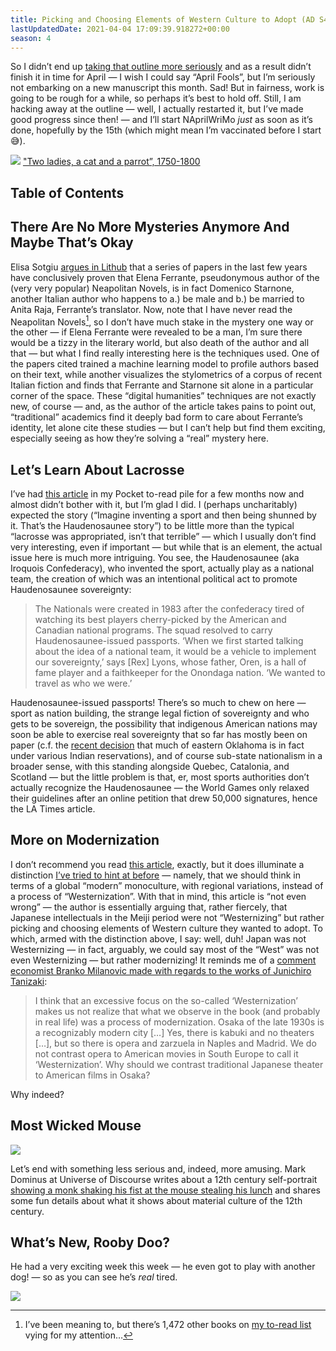 ```yaml
---
title: Picking and Choosing Elements of Western Culture to Adopt (AD S4E4)
lastUpdatedDate: 2021-04-04 17:09:39.918272+00:00
season: 4
---
```


So I didn’t end up [taking that outline more seriously](https://buttondown.email/rwblickhan/archive/i-should-probably-take-that-outline-more/) and as a result didn’t finish it in time for April — I wish I could say “April Fools”, but I’m seriously not embarking on a new manuscript this month. Sad! But in fairness, work is going to be rough for a while, so perhaps it’s best to hold off. Still, I am hacking away at the outline — well, I actually restarted it, but I’ve made good progress since then! — and I’ll start NAprilWriMo *just* as soon as it’s done, hopefully by the 15th (which might mean I’m vaccinated before I start 😅).

![](https://buttondown-attachments.s3.us-west-2.amazonaws.com/images/d77a6a62-4c9c-4db6-8f61-898a0be5c082.jpg)
["Two ladies, a cat and a parrot”, 1750-1800](https://www.britishmuseum.org/collection/object/A_1999-1202-0-4-19)

## Table of Contents

## There Are No More Mysteries Anymore And Maybe That’s Okay

Elisa Sotgiu [argues in Lithub](https://lithub.com/have-italian-scholars-figured-out-the-identity-of-elena-ferrante/?utm_source=Sailthru&utm_medium=email&utm_campaign=Lit%20Hub%20Daily:%20March%2031%2C%202021&utm_term=lithub_master_list) that a series of papers in the last few years have conclusively proven that Elena Ferrante, pseudonymous author of the (very very popular) Neapolitan Novels, is in fact Domenico Starnone, another Italian author who happens to a.) be male and b.) be married to Anita Raja, Ferrante’s translator. Now, note that I have never read the Neapolitan Novels[^1], so I don’t have much stake in the mystery one way or the other — if Elena Ferrante were revealed to be a man, I’m sure there would be a tizzy in the literary world, but also death of the author and all that — but what I find really interesting here is the techniques used. One of the papers cited trained a machine learning model to profile authors based on their text, while another visualizes the stylometrics of a corpus of recent Italian fiction and finds that Ferrante and Starnone sit alone in a particular corner of the space. These “digital humanities” techniques are not exactly new, of course — and, as the author of the article takes pains to point out, “traditional” academics find it deeply bad form to care about Ferrante’s identity, let alone cite these studies — but I can’t help but find them exciting, especially seeing as how they’re solving a “real” mystery here.

## Let’s Learn About Lacrosse

I’ve had [this article](https://www.latimes.com/sports/story/2020-08-21/tribal-lacrosse-team-iroquois-nationals-fight-racism?utm_source=noahtoly&utm_medium=email&utm_campaign=lacrosse-politics-trust-me-on-this-one) in my Pocket to-read pile for a few months now and almost didn’t bother with it, but I’m glad I did. I (perhaps uncharitably) expected the story (“Imagine inventing a sport and then being shunned by it. That’s the Haudenosaunee story”) to be little more than the typical “lacrosse was appropriated, isn’t that terrible” — which I usually don’t find very interesting, even if important — but while that is an element, the actual issue here is much more intriguing. You see, the Haudenosaunee (aka Iroquois Confederacy), who invented the sport, actually play as a national team, the creation of which was an intentional political act to promote Haudenosaunee sovereignty:

> The Nationals were created in 1983 after the confederacy tired of watching its best players cherry-picked by the American and Canadian national programs. The squad resolved to carry Haudenosaunee-issued passports. ‘When we first started talking about the idea of a national team, it would be a vehicle to implement our sovereignty,’ says [Rex] Lyons, whose father, Oren, is a hall of fame player and a faithkeeper for the Onondaga nation. ‘We wanted to travel as who we were.’

Haudenosaunee-issued passports! There’s so much to chew on here — sport as nation building, the strange legal fiction of sovereignty and who gets to be sovereign, the possibility that indigenous American nations may soon be able to exercise real sovereignty that so far has mostly been on paper (c.f. the [recent decision](https://www.nytimes.com/2020/07/09/us/supreme-court-oklahoma-mcgirt-creek-nation.html?action=click&module=TopStories&pgtype=Homepage) that much of eastern Oklahoma is in fact under various Indian reservations), and of course sub-state nationalism in a broader sense, with this standing alongside Quebec, Catalonia, and Scotland — but the little problem is that, er, most sports authorities don’t actually recognize the Haudenosaunee — the World Games only relaxed their guidelines after an online petition that drew 50,000 signatures, hence the LA Times article.

## More on Modernization

I don’t recommend you read [this article](https://aeon.co/essays/is-westernisation-fact-or-fiction-the-case-of-japan-and-the-us), exactly, but it does illuminate a distinction [I’ve tried to hint at before](https://buttondown.email/rwblickhan/archive/a-form-of-transcendent-mysticism-s2e6/) — namely, that we should think in terms of a global “modern” monoculture, with regional variations, instead of a process of “Westernization”. With that in mind, this article is “not even wrong” — the author is essentially arguing that, rather fiercely, that Japanese intellectuals in the Meiji period were not “Westernizing” but rather picking and choosing elements of Western culture they wanted to adopt. To which, armed with the distinction above, I say: well, duh! Japan was not Westernizing — in fact, arguably, we could say most of the “West” was not even Westernizing — but rather modernizing! It reminds me of a [comment economist Branko Milanovic made with regards to the works of Junichiro Tanizaki](http://glineq.blogspot.com/2020/11/marriage-and-society-in-ante-bellum.html):

> I think that an excessive focus on the so-called ‘Westernization’ makes us not realize that what we observe in the book (and probably in real life) was a process of modernization. Osaka of the late 1930s is a recognizably modern city […] Yes, there is kabuki and no theaters […], but so there is opera and zarzuela in Naples and Madrid. We do not contrast opera to American movies in South Europe to call it ‘Westernization’. Why should we contrast traditional Japanese theater to American films in Osaka?

Why indeed?

## Most Wicked Mouse

 ![](https://buttondown-attachments.s3.us-west-2.amazonaws.com/images/be8fda2b-66fa-4f17-a7ed-b2c4306151dc.jpeg)

Let’s end with something less serious and, indeed, more amusing. Mark Dominus at Universe of Discourse writes about a 12th century self-portrait [showing a monk shaking his fist at the mouse stealing his lunch](https://blog.plover.com/2021/02/02/#Hildebert) and shares some fun details about what it shows about material culture of the 12th century.

## What’s New, Rooby Doo?

He had a very exciting week this week — he even got to play with another dog! — so as you can see he’s *real* tired.

 ![](https://buttondown-attachments.s3.us-west-2.amazonaws.com/images/1b321747-3140-4ec7-899a-3eb82746ccfb.jpg)

[^1]: I’ve been meaning to, but there’s 1,472 other books on [my to-read list](https://www.goodreads.com/review/list/26891156-russell-blickhan?order=d&ref=nav_mybooks&shelf=to-read&sort=date_added) vying for my attention…